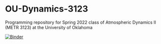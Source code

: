 # OU-Dynamics-3123
Programming repository for Spring 2022 class of Atmospheric Dynamics II (METR 3123) at the University of Oklahoma

[![Binder](https://mybinder.org/badge_logo.svg)](https://mybinder.org/v2/gh/git@github.com:jhruppert/OU-Dynamics-3123.git/HEAD)

